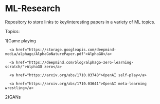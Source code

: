 # ML-Research
Repository to store links to key/interesting papers in a variety of ML topics.

Topics:

  1)Game playing
  
      <a href="https://storage.googleapis.com/deepmind-media/alphago/AlphaGoNaturePaper.pdf">AlphaGO</a>
      
      <a href="https://deepmind.com/blog/alphago-zero-learning-scratch/">AlphaGO zero</a> 
      
      <a href="https://arxiv.org/abs/1710.03748">OpenAI self-play</a>
      
      <a href="https://arxiv.org/abs/1710.03641">OpenAI meta-learning wrestling</a>
  
  2)GANs


